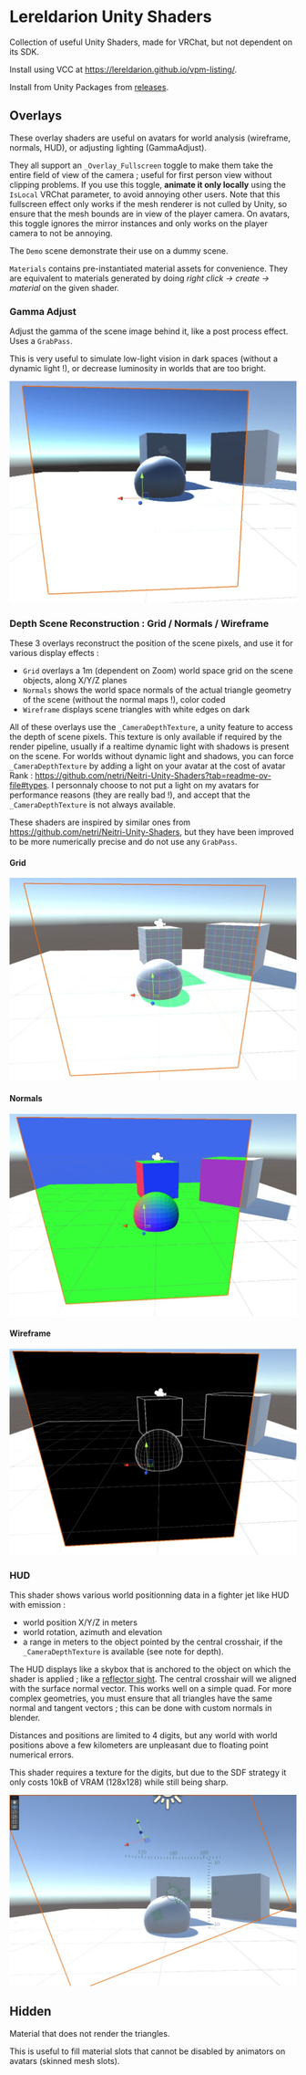 # Lereldarion Unity Shaders
Collection of useful Unity Shaders, made for VRChat, but not dependent on its SDK.

Install using VCC at https://lereldarion.github.io/vpm-listing/.

Install from Unity Packages from [releases](https://github.com/lereldarion/unity-shaders/releases).

## Overlays
These overlay shaders are useful on avatars for world analysis (wireframe, normals, HUD), or adjusting lighting (GammaAdjust).

They all support an `_Overlay_Fullscreen` toggle to make them take the entire field of view of the camera ; useful for first person view without clipping problems.
If you use this toggle, **animate it only locally** using the `IsLocal` VRChat parameter, to avoid annoying other users.
Note that this fullscreen effect only works if the mesh renderer is not culled by Unity, so ensure that the mesh bounds are in view of the player camera.
On avatars, this toggle ignores the mirror instances and only works on the player camera to not be annoying.

The `Demo` scene demonstrate their use on a dummy scene.

`Materials` contains pre-instantiated material assets for convenience.
They are equivalent to materials generated by doing *right click → create → material* on the given shader.

### Gamma Adjust
Adjust the gamma of the scene image behind it, like a post process effect.
Uses a `GrabPass`.

This is very useful to simulate low-light vision in dark spaces (without a dynamic light !), or decrease luminosity in worlds that are too bright.

![](.github/overlay_gamma_adjust.jpg)

### Depth Scene Reconstruction : Grid / Normals / Wireframe
These 3 overlays reconstruct the position of the scene pixels, and use it for various display effects :
- `Grid` overlays a 1m (dependent on Zoom) world space grid on the scene objects, along X/Y/Z planes
- `Normals` shows the world space normals of the actual triangle geometry of the scene (without the normal maps !), color coded
- `Wireframe` displays scene triangles with white edges on dark

All of these overlays use the `_CameraDepthTexture`, a unity feature to access the depth of scene pixels.
This texture is only available if required by the render pipeline, usually if a realtime dynamic light with shadows is present on the scene.
For worlds without dynamic light and shadows, you can force `_CameraDepthTexture` by adding a light on your avatar at the cost of avatar Rank : https://github.com/netri/Neitri-Unity-Shaders?tab=readme-ov-file#types.
I personnaly choose to not put a light on my avatars for performance reasons (they are really bad !), and accept that the `_CameraDepthTexture` is not always available.

These shaders are inspired by similar ones from https://github.com/netri/Neitri-Unity-Shaders, but they have been improved to be more numerically precise and do not use any `GrabPass`.

#### Grid
![](.github/overlay_grid.jpg)

#### Normals
![](.github/overlay_normals.jpg)

#### Wireframe
![](.github/overlay_wireframe.jpg)

### HUD
This shader shows various world positionning data in a fighter jet like HUD with emission :
- world position X/Y/Z in meters
- world rotation, azimuth and elevation
- a range in meters to the object pointed by the central crosshair, if the `_CameraDepthTexture` is available (see note for depth).

The HUD displays like a skybox that is anchored to the object on which the shader is applied ; like a [reflector sight](https://en.wikipedia.org/wiki/Reflector_sight).
The central crosshair will we aligned with the surface normal vector.
This works well on a simple quad.
For more complex geometries, you must ensure that all triangles have the same normal and tangent vectors ; this can be done with custom normals in blender.

Distances and positions are limited to 4 digits, but any world with world positions above a few kilometers are unpleasant due to floating point numerical errors.

This shader requires a texture for the digits, but due to the SDF strategy it only costs 10kB of VRAM (128x128) while still being sharp.

![](.github/overlay_hud.jpg)

## Hidden
Material that does not render the triangles.

This is useful to fill material slots that cannot be disabled by animators on avatars (skinned mesh slots).
